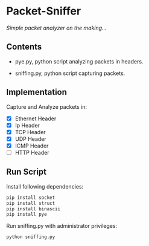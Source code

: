 # Packet-Sniffer
*Simple packet analyzer on the making...*

## Contents
- pye.py, python script analyzing packets in headers.

- sniffing.py, python script capturing packets.

## Implementation
Capture and Analyze packets in:
- [x] Ethernet Header
- [x] Ip Header
- [x] TCP Header
- [x] UDP Header
- [x] ICMP Header
- [ ] HTTP Header

## Run Script 
Install following dependencies:
```python
pip install socket
pip install struct
pip install binascii
pip install pye
```
Run sniffing.py with administrator privileges:
```python
python sniffing.py
```

